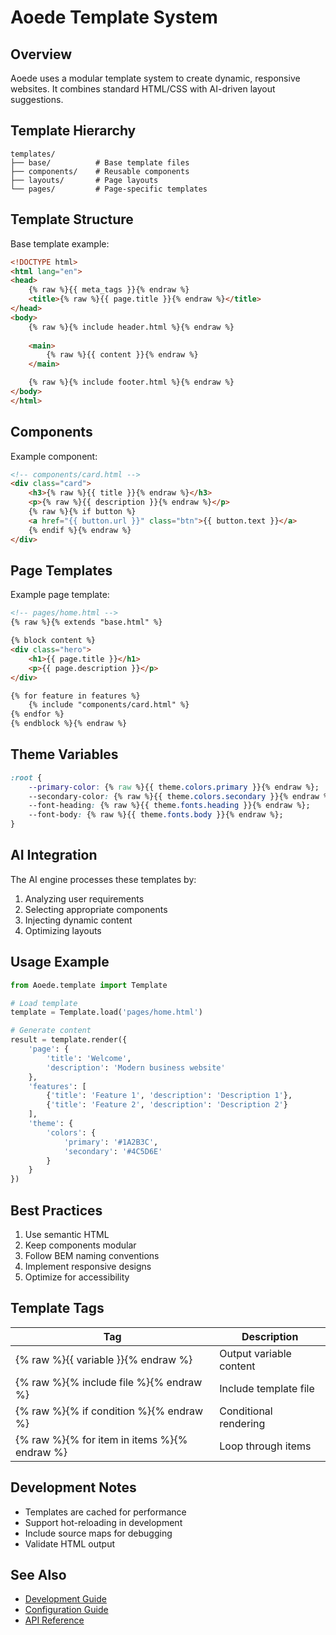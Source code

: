 # Aoede Template System

## Overview
Aoede uses a modular template system to create dynamic, responsive websites. It combines standard HTML/CSS with AI-driven layout suggestions.

## Template Hierarchy
```
templates/
├── base/          # Base template files
├── components/    # Reusable components
├── layouts/       # Page layouts
└── pages/         # Page-specific templates
```

## Template Structure
Base template example:

```html
<!DOCTYPE html>
<html lang="en">
<head>
    {% raw %}{{ meta_tags }}{% endraw %}
    <title>{% raw %}{{ page.title }}{% endraw %}</title>
</head>
<body>
    {% raw %}{% include header.html %}{% endraw %}
    
    <main>
        {% raw %}{{ content }}{% endraw %}
    </main>

    {% raw %}{% include footer.html %}{% endraw %}
</body>
</html>
```

## Components
Example component:

```html
<!-- components/card.html -->
<div class="card">
    <h3>{% raw %}{{ title }}{% endraw %}</h3>
    <p>{% raw %}{{ description }}{% endraw %}</p>
    {% raw %}{% if button %}
    <a href="{{ button.url }}" class="btn">{{ button.text }}</a>
    {% endif %}{% endraw %}
</div>
```

## Page Templates
Example page template:

```html
<!-- pages/home.html -->
{% raw %}{% extends "base.html" %}

{% block content %}
<div class="hero">
    <h1>{{ page.title }}</h1>
    <p>{{ page.description }}</p>
</div>

{% for feature in features %}
    {% include "components/card.html" %}
{% endfor %}
{% endblock %}{% endraw %}
```

## Theme Variables
```css
:root {
    --primary-color: {% raw %}{{ theme.colors.primary }}{% endraw %};
    --secondary-color: {% raw %}{{ theme.colors.secondary }}{% endraw %};
    --font-heading: {% raw %}{{ theme.fonts.heading }}{% endraw %};
    --font-body: {% raw %}{{ theme.fonts.body }}{% endraw %};
}
```

## AI Integration
The AI engine processes these templates by:
1. Analyzing user requirements
2. Selecting appropriate components
3. Injecting dynamic content
4. Optimizing layouts

## Usage Example

```python
from Aoede.template import Template

# Load template
template = Template.load('pages/home.html')

# Generate content
result = template.render({
    'page': {
        'title': 'Welcome',
        'description': 'Modern business website'
    },
    'features': [
        {'title': 'Feature 1', 'description': 'Description 1'},
        {'title': 'Feature 2', 'description': 'Description 2'}
    ],
    'theme': {
        'colors': {
            'primary': '#1A2B3C',
            'secondary': '#4C5D6E'
        }
    }
})
```

## Best Practices

1. Use semantic HTML
2. Keep components modular
3. Follow BEM naming conventions
4. Implement responsive designs
5. Optimize for accessibility

## Template Tags

| Tag | Description |
|-----|-------------|
| {% raw %}{{ variable }}{% endraw %} | Output variable content |
| {% raw %}{% include file %}{% endraw %} | Include template file |
| {% raw %}{% if condition %}{% endraw %} | Conditional rendering |
| {% raw %}{% for item in items %}{% endraw %} | Loop through items |

## Development Notes

- Templates are cached for performance
- Support hot-reloading in development
- Include source maps for debugging
- Validate HTML output

## See Also
- [Development Guide](../development/README.md)
- [Configuration Guide](../configuration/README.md)
- [API Reference](../api-reference/README.md)
